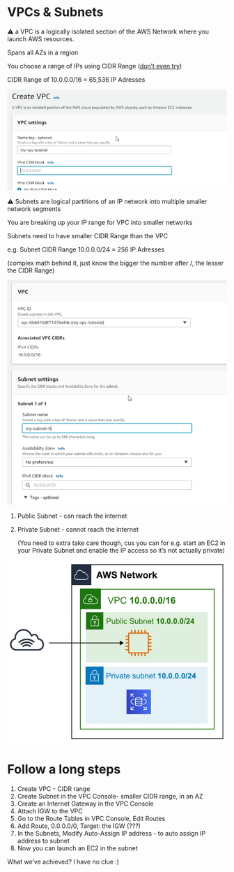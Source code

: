 # VPCs & Subnets

<aside>
⚠️ a VPC is a logically isolated section of the AWS Network where you launch AWS resources.

</aside>

Spans all AZs in a region

You choose a range of IPs using CIDR Range ([don’t even try](https://youtube.com/watch?v=iDiGBIOq7ec&feature=shares))

CIDR Range of 10.0.0.0/16 = 65,536 IP Adresses

![Untitled](VPCs%20&%20Subnets%20a2b997c4659e45f3b41ef314a00f95ee/Untitled.png)

<aside>
⚠️ Subnets are logical partitions of an IP network into multiple smaller network segments

</aside>

You are breaking up your IP range for VPC into smaller networks

Subnets need to have smaller CIDR Range than the VPC

e.g. Subnet CIDR Range 10.0.0.0/24 = 256 IP Adresses

(complex math behind it, just know the bigger the number after /, the lesser the CIDR Range)

![Untitled](VPCs%20&%20Subnets%20a2b997c4659e45f3b41ef314a00f95ee/Untitled%201.png)

1. Public Subnet - can reach the internet
2. Private Subnet - cannot reach the internet
    
    (You need to extra take care though, cus you can for e.g. start an EC2 in your Private Subnet and enable the IP access so it’s not actually private)
    

![Untitled](VPCs%20&%20Subnets%20a2b997c4659e45f3b41ef314a00f95ee/Untitled%202.png)

# Follow a long steps

1. Create VPC - CIDR range
2. Create Subnet in the VPC Console- smaller CIDR range, in an AZ
3. Create an Internet Gateway in the VPC Console
4. Attach IGW to the VPC
5. Go to the Route Tables in VPC Console, Edit Routes
6. Add Route, 0.0.0.0/0, Target: the IGW (???)
7. In the Subnets, Modify Auto-Assign IP address - to auto assign IP address to subnet
8. Now you can launch an EC2 in the subnet

What we’ve achieved? I have no clue :)